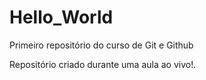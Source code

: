 # Hello_World
<p>Primeiro repositório do curso de Git e Github</p>
<p>Repositório criado durante uma aula ao vivo!.</p>
